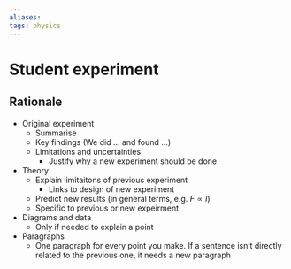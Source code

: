 ```yaml
---
aliases: 
tags: physics
---
```

# Student experiment

## Rationale
- Original experiment
	- Summarise
	- Key findings (We did … and found …)
	- Limitations and uncertainties
		- Justify why a new experiment should be done
- Theory
	- Explain limitaitons of previous experiment
		- Links to design of new experiment
	- Predict new results (in general terms, e.g. $F\propto I$)
	- Specific to previous or new expeirment
- Diagrams and data
	- Only if needed to explain a point
- Paragraphs
	- One paragraph for every point you make. If a sentence isn’t directly related to the previous one, it needs a new paragraph
